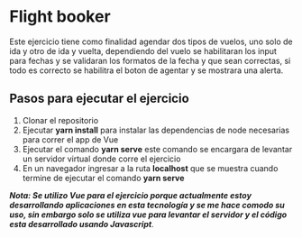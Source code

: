 # Flight booker

Este ejercicio tiene como finalidad agendar dos tipos de vuelos, uno solo de ida y otro de ida y vuelta, dependiendo del vuelo se habilitaran los input para fechas y se validaran los formatos de la fecha y que sean correctas, si todo es correcto se habilitra el boton de agentar y se mostrara una alerta.

## Pasos para ejecutar el ejercicio

1. Clonar el repositorio
2. Ejecutar **yarn install** para instalar las dependencias de node necesarias para correr el app de Vue
3. Ejecutar el comando **yarn serve** este comando se encargara de levantar un servidor virtual donde corre el ejercicio
4. En un navegador ingresar a la ruta **localhost** que se muestra cuando termine de ejecutar el comando **yarn serve**

**_Nota: Se utilizo Vue para el ejercicio porque actualmente estoy desarrollando aplicaciones en esta tecnología y se me hace comodo su uso, sin embargo solo se utiliza vue para levantar el servidor y el código esta desarrollado usando Javascript_**.
